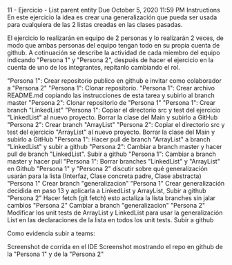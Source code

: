 
11 - Ejercicio - List parent entity
Due October 5, 2020 11:59 PM
Instructions
En este ejercicio la idea es crear una generalización que pueda ser usada para cualquiera de las 2 listas creadas en las clases pasadas.

El ejercicio lo realizarán en equipo de 2 personas y lo realizarán 2 veces, de modo que ambas personas del equipo tengan todo en su propia cuenta de github. A cotinuación se describe la actividad de cada miembro del equipo indicando "Persona 1" y "Persona 2", después de hacer el ejercicio en la cuenta de uno de los integrantes, repítanlo cambiando el rol. 

"Persona 1": Crear repositorio publico en github e invitar como colaborador a "Persona 2"
"Persona 1": Clonar repositorio.
"Persona 1": Crear archivo README.md copiando las instrucciones de esta tarea y subirlo al branch master
"Persona 2": Clonar repositorio de "Persona 1"
"Persona 1": Crear branch "LinkedList"
"Persona 1": Copiar el directorio src y test del ejercicio "LinkedList" al nuevo proyecto. Borrar la clase del Main y subirlo a GitHub
"Persona 2": Crear branch "ArrayList"
"Persona 2": Copiar el directorio src y test del ejercicio "ArrayList" al nuevo proyecto. Borrar la clase del Main y subirlo a GitHub
"Persona 1": Hacer pull de branch "ArrayList" a branch "LinkedList" y subir a github
"Persona 2": Cambiar a branch master y hacer pull de branch "LinkedList". Subir a github
"Persona 1": Cambiar a branch master y hacer pull 
"Persona 1": Borrar branches "LinkedList" y "ArrayList" en Github
"Persona 1" y "Persona 2" discutir sobre qué generalización usarán para la lista (Interfaz, Clase concreta padre, Clase abstracta) 
"Persona 1" Crear branch "generalizacion" 
"Persona 1" Crear generalización decidida en paso 13 y aplicarla a LinkedList y ArrayList, Subir a github
"Persona 2" Hacer fetch (git fetch) esto actaliza la lista branches sin jalar cambios
"Persona 2" Cambiar a branch "generalizacion"
"Persona 2" Modificar los unit tests de ArrayList y LinkedList para usar la generalización List en las declaraciones de la lista en todos los unit tests. Subir a github

Como evidencia subir a teams:

Screenshot de corrida en el IDE
Screenshot mostrando el repo en github de la "Persona 1" y de la "Persona 2"
